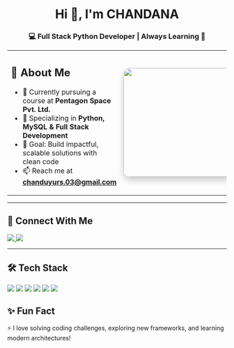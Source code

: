 <h1 align="center">Hi 👋, I'm CHANDANA</h1>
<h3 align="center">💻 Full Stack Python Developer | Always Learning 🚀</h3>

<!-- Side by side Introduction and Image -->
<table>
<tr>
<td>

## 🌟 About Me
- 🔭 Currently pursuing a course at **Pentagon Space Pvt. Ltd.**  
- 🌱 Specializing in **Python, MySQL & Full Stack Development**  
- 🎯 Goal: Build impactful, scalable solutions with clean code  
- 📫 Reach me at **chanduyurs.03@gmail.com**

</td>
<td>

<img src="https://media.giphy.com/media/qgQUggAC3Pfv687qPC/giphy.gif" width="250" style="border-radius: 15px; box-shadow: 0 8px 16px rgba(0,0,0,0.2);"/>

</td>
</tr>
</table>

---

## 🤝 Connect With Me  
<p align="left">
  <a href="https://www.linkedin.com/in/y-chandana-urs-060ab7330" target="_blank">
    <img src="https://img.shields.io/badge/LinkedIn-0077B5?style=for-the-badge&logo=linkedin&logoColor=white" />
  </a>
  <a href="mailto:chanduyurs.03@gmail.com">
    <img src="https://img.shields.io/badge/Gmail-D14836?style=for-the-badge&logo=gmail&logoColor=white" />
  </a>
</p>

---

## 🛠 Tech Stack  
<p align="left">
  <img src="https://img.shields.io/badge/Python-3776AB?style=for-the-badge&logo=python&logoColor=white"/>
  <img src="https://img.shields.io/badge/MySQL-005C84?style=for-the-badge&logo=mysql&logoColor=white"/>
  <img src="https://img.shields.io/badge/HTML5-E34F26?style=for-the-badge&logo=html5&logoColor=white"/>
  <img src="https://img.shields.io/badge/CSS3-1572B6?style=for-the-badge&logo=css3&logoColor=white"/>
  <img src="https://img.shields.io/badge/JavaScript-F7DF1E?style=for-the-badge&logo=javascript&logoColor=black"/>
  <img src="https://img.shields.io/badge/Git-F05032?style=for-the-badge&logo=git&logoColor=white"/>
</p>




## ✨ Fun Fact  
⚡ I love solving coding challenges, exploring new frameworks, and learning modern architectures!  



